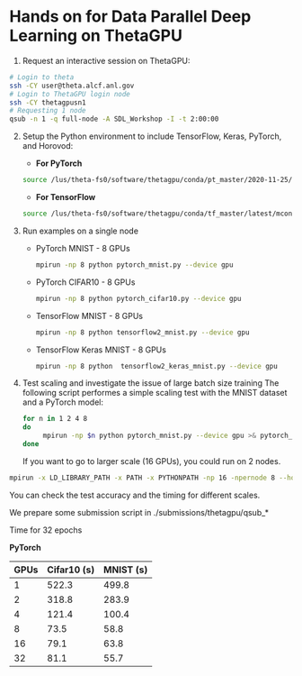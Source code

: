 # Hands on for Data Parallel Deep Learning on ThetaGPU

1. Request an interactive session on ThetaGPU:
```bash
# Login to theta
ssh -CY user@theta.alcf.anl.gov 
# Login to ThetaGPU login node
ssh -CY thetagpusn1 
# Requesting 1 node 
qsub -n 1 -q full-node -A SDL_Workshop -I -t 2:00:00
```

2. Setup the Python environment to include TensorFlow, Keras, PyTorch, and Horovod:
   - **For PyTorch**
   ```bash
   source /lus/theta-fs0/software/thetagpu/conda/pt_master/2020-11-25/mconda3/setup.sh
   ```

   - **For TensorFlow**
   ```bash
   source /lus/theta-fs0/software/thetagpu/conda/tf_master/latest/mconda3/setup.sh
   ```

3. Run examples on a single node
   - PyTorch MNIST - 8 GPUs
     ```bash
     mpirun -np 8 python pytorch_mnist.py --device gpu
     ```

   - PyTorch CIFAR10 - 8 GPUs
     ```bash
     mpirun -np 8 python pytorch_cifar10.py --device gpu
     ```

   -  TensorFlow MNIST - 8 GPUs
      ```bash
      mpirun -np 8 python tensorflow2_mnist.py --device gpu
      ```

   - TensorFlow Keras MNIST - 8 GPUs
     ```bash
     mpirun -np 8 python  tensorflow2_keras_mnist.py --device gpu
     ```
     
4. Test scaling and investigate the issue of large batch size training
The following script performes a simple scaling test with the MNIST dataset and a PyTorch model:
   ```bash
   for n in 1 2 4 8
   do
     	mpirun -np $n python pytorch_mnist.py --device gpu >& pytorch_mnist.out.$n
   done
   ```
   If you want to go to larger scale (16 GPUs), you could run on 2 nodes. 
  ```bash
  mpirun -x LD_LIBRARY_PATH -x PATH -x PYTHONPATH -np 16 -npernode 8 --hostfile $COBALT_NODEFILE  python pytorch_mnist.py --device gpu >& pytorch_mnist.out
  ```
   You can check the test accuracy and the timing for different scales.
  
   We prepare some submission script in ./submissions/thetagpu/qsub_*
   
   Time for 32 epochs 
   
   **PyTorch**
   
| GPUs | Cifar10 (s) | MNIST (s) |
| ---- | ---------------------- | -------------------- |
|    1 |            522.3       |         499.8        |
|    2 |            318.8       |         283.9        |
|    4 |            121.4       |         100.4        |
|    8 |             73.5       |         58.8         |
|   16 |             79.1       |         63.8         |
|   32 |             81.1       |         55.7         |   
